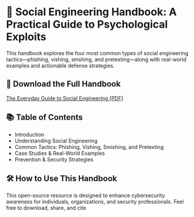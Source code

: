 # 🧠 Social Engineering Handbook: A Practical Guide to Psychological Exploits

This handbook explores the four most common types of social engineering tactics—phishing, vishing, smshing, and pretexting—along with real-world examples and actionable defense strategies.

## 📄 Download the Full Handbook
[The Everyday Guide to Social Engineering (PDF)](./The-Everyday-Guide-to-Social-Engineering.pdf)

## 📚 Table of Contents
- Introduction  
- Understanding Social Engineering  
- Common Tactics: Phishing, Vishing, Smishing, and Pretexting  
- Case Studies & Real-World Examples  
- Prevention & Security Strategies

## 🛠️ How to Use This Handbook
This open-source resource is designed to enhance cybersecurity awareness for individuals, organizations, and security professionals. Feel free to download, share, and cite
